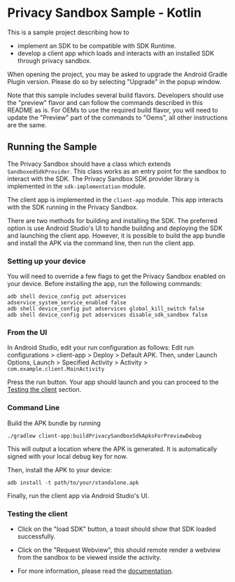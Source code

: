# Privacy Sandbox Sample - Kotlin

This is a sample project describing how to
- implement an SDK to be compatible with SDK Runtime.
- develop a client app which loads and interacts with an installed
  SDK through privacy sandbox.

When opening the project, you may be asked to upgrade the Android Gradle Plugin version. Please
do so by selecting "Upgrade" in the popup window.

Note that this sample includes several build flavors. Developers should use the "preview" flavor
and can follow the commands described in this README as is. For OEMs to use the required build
flavor, you will need to update the "Preview" part of the commands to "Oems", all other instructions
are the same.

## Running the Sample

The Privacy Sandbox should have a class which extends `SandboxedSdkProvider`.
This class works as an entry point for the sandbox to interact with the SDK.
The Privacy Sandbox SDK provider library is implemented in the `sdk-implementation` module.

The client app is implemented in the `client-app` module. This app interacts with the SDK running
in the Privacy Sandbox.

There are two methods for building and installing the SDK. The preferred option is use Android
Studio's UI to handle building and deploying the SDK and launching the client app. However, it is 
possible to build the app bundle and install the APK via the command line, then run the client app.

### Setting up your device
You will need to override a few flags to get the Privacy Sandbox enabled on your device. Before
installing the app, run the following commands:

```shell
adb shell device_config put adservices adservice_system_service_enabled false
adb shell device_config put adservices global_kill_switch false
adb shell device_config put adservices disable_sdk_sandbox false

```

### From the UI
In Android Studio, edit your run configuration as follows:
Edit run configurations > client-app > Deploy > Default APK. Then, under Launch Options,
Launch > Specified Activity > Activity > `com.example.client.MainActivity`

Press the run button. Your app should launch and you can proceed to the
[Testing the client](#testing-the-client) section.

### Command Line
Build the APK bundle by running 

```shell
./gradlew client-app:buildPrivacySandboxSdkApksForPreviewDebug
```

This will output a location where the APK is generated. It is automatically signed with your local
debug key for now.

Then, install the APK to your device:
```shell
adb install -t path/to/your/standalone.apk
```

Finally, run the client app via Android Studio's UI.

### Testing the client

- Click on the "load SDK" button, a toast should show that SDK loaded successfully.
- Click on the "Request Webview", this should remote render a webview from the
  sandbox to be viewed inside the activity.

- For more information, please read the [documentation](https://developer.android.com/design-for-safety/privacy-sandbox/guides/sdk-runtime).

